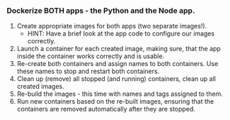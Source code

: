 ### Dockerize BOTH apps - the Python and the Node app.

1. Create appropriate images for both apps (two separate images!).
   - HINT: Have a brief look at the app code to configure our images correctly.
2. Launch a container for each created image, making sure, that the app inside the container works correctly and is usable.
3. Re-create both containers and assign names to both containers. Use these names to stop and restart both containers.
4. Clean up (remove) all stopped (and running) containers, clean up all created images.
5. Re-build the images - this time with names and tags assigned to them.
6. Run new containers based on the re-built images, ensuring that the containers are removed automatically after they are stopped.
